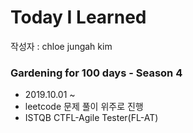# Today I Learned

작성자 : chloe jungah kim

### Gardening for 100 days - Season 4
- 2019.10.01 ~
- leetcode 문제 풀이 위주로 진행
- ISTQB CTFL-Agile Tester(FL-AT)